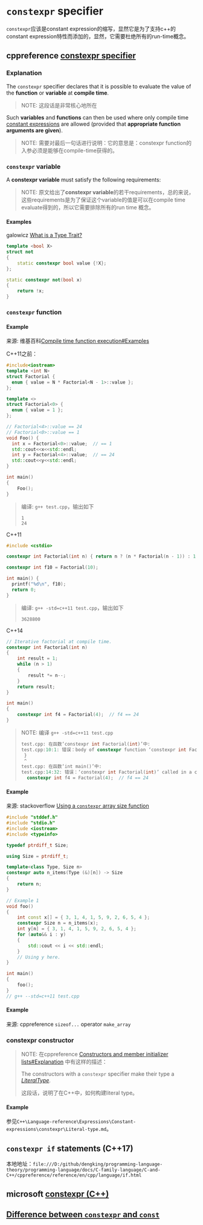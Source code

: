 # `constexpr` specifier

`constexpr`应该是constant expression的缩写，显然它是为了支持c++的constant expression特性而添加的，显然，它需要杜绝所有的run-time概念。

## cppreference [constexpr specifier](https://en.cppreference.com/w/cpp/language/constexpr)

### Explanation

The `constexpr` specifier declares that it is possible to evaluate the value of the **function** or **variable** at **compile time**.

> NOTE: 这段话是非常核心地所在

Such **variables** and **functions** can then be used where only compile time [constant expressions](constant_expression.html) are allowed (provided that **appropriate function arguments are given**).

> NOTE: 需要对最后一句话进行说明：它的意思是：constexpr function的入参必须是能够在compile-time获得的。



### `constexpr` variable

A **constexpr variable** must satisfy the following requirements:

> NOTE: 原文给出了**constexpr variable**的若干requirements，总的来说，这些requirements是为了保证这个variable的值是可以在compile time evaluate得到的，所以它需要排除所有的run time 概念。

#### Examples

galowicz [What is a Type Trait?](https://blog.galowicz.de/2016/02/18/what_is_a_type_trait/)

```c++
template <bool X>
struct not
{
    static constexpr bool value {!X};
};
```



```c++
static constexpr not(bool x) 
{
    return !x;
}
```

### `constexpr` function



#### Example

来源: 维基百科[Compile time function execution#Examples](https://en.wikipedia.org/wiki/Compile_time_function_execution)

C++11之前：

```c++
#include<iostream>
template <int N>
struct Factorial {
  enum { value = N * Factorial<N - 1>::value };
};

template <>
struct Factorial<0> {
  enum { value = 1 };
};

// Factorial<4>::value == 24
// Factorial<0>::value == 1
void Foo() {
  int x = Factorial<0>::value;  // == 1
  std::cout<<x<<std::endl;
  int y = Factorial<4>::value;  // == 24
  std::cout<<y<<std::endl;    
}

int main()
{
    Foo();
}
```

> 编译: `g++ test.cpp`，输出如下
>
> ```
> 1
> 24
> ```
>
> 

C++11

```c++
#include <cstdio>

constexpr int Factorial(int n) { return n ? (n * Factorial(n - 1)) : 1; }

constexpr int f10 = Factorial(10);

int main() {
  printf("%d\n", f10);
  return 0;
}
```

> 编译: `g++ -std=c++11 test.cpp`，输出如下
>
> ```
> 3628800
> ```
>
> 

C++14

```c++
// Iterative factorial at compile time.
constexpr int Factorial(int n)
{
	int result = 1;
	while (n > 1)
	{
		result *= n--;
	}
	return result;
}

int main()
{
	constexpr int f4 = Factorial(4);  // f4 == 24
}

```

> NOTE: 编译 `g++ -std=c++11 test.cpp` 
>
> ```c++
> test.cpp: 在函数‘constexpr int Factorial(int)’中:
> test.cpp:10:1: 错误：body of constexpr function ‘constexpr int Factorial(int)’ not a return-statement
>  }
>  ^
> test.cpp: 在函数‘int main()’中:
> test.cpp:14:32: 错误：‘constexpr int Factorial(int)’ called in a constant expression
>   constexpr int f4 = Factorial(4);  // f4 == 24
> ```
>
> 

#### Example

来源: stackoverflow [Using a `constexpr` array size function](https://stackoverflow.com/a/7439261)

```C++
#include "stddef.h"
#include "stdio.h"
#include <iostream>
#include <typeinfo>

typedef ptrdiff_t Size;

using Size = ptrdiff_t;

template<class Type, Size n>
constexpr auto n_items(Type (&)[n]) -> Size
{
	return n;
}

// Example 1
void foo()
{
	int const x[] = { 3, 1, 4, 1, 5, 9, 2, 6, 5, 4 };
	constexpr Size n = n_items(x);
	int y[n] = { 3, 1, 4, 1, 5, 9, 2, 6, 5, 4 };
	for (auto&& i : y)
	{
		std::cout << i << std::endl;
	}
	// Using y here.
}

int main()
{
	foo();
}
// g++ --std=c++11 test.cpp

```

#### Example

来源: cppreference `sizeof...` operator `make_array`



### constexpr constructor

> NOTE: 在cppreference [Constructors and member initializer lists#Explanation](https://en.cppreference.com/w/cpp/language/constructor#Explanation) 中有这样的描述：
>
> The constructors with a `constexpr` specifier make their type a [*LiteralType*](https://en.cppreference.com/w/cpp/named_req/LiteralType).
>
> 这段话，说明了在C++中，如何构建literal type。

#### Example

参见`C++\Language-reference\Expressions\Constant-expressions\constexpr\Literal-type.md`。

## `constexpr if` statements (C++17)

本地地址：`file:///D:/github/dengking/programming-language-theory/programming-language/docs/C-family-language/C-and-C++/cppreference/reference/en/cpp/language/if.html`

## microsoft [constexpr (C++)](https://docs.microsoft.com/en-us/cpp/cpp/constexpr-cpp?view=vs-2019)



## [Difference between `constexpr` and `const`](https://stackoverflow.com/questions/14116003/difference-between-constexpr-and-const)


